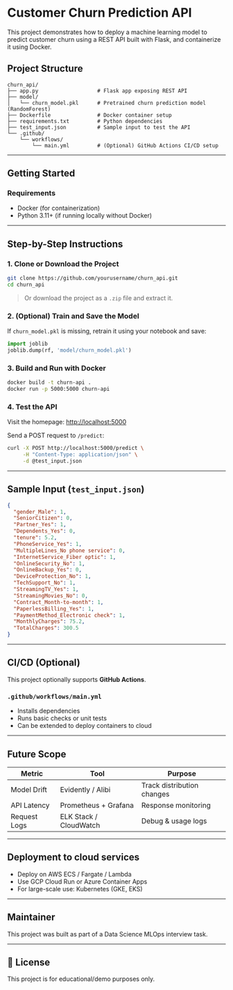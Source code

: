 


# Customer Churn Prediction API

This project demonstrates how to deploy a machine learning model to predict customer churn using a REST API built with Flask, and containerize it using Docker.

## Project Structure

```
churn_api/
├── app.py                   # Flask app exposing REST API
├── model/
│   └── churn_model.pkl      # Pretrained churn prediction model (RandomForest)
├── Dockerfile               # Docker container setup
├── requirements.txt         # Python dependencies
├── test_input.json          # Sample input to test the API
└── .github/
    └── workflows/
        └── main.yml         # (Optional) GitHub Actions CI/CD setup
```

---

## Getting Started

### Requirements

- Docker (for containerization)
- Python 3.11+ (if running locally without Docker)

---

##  Step-by-Step Instructions

### 1. Clone or Download the Project

```bash
git clone https://github.com/yourusername/churn_api.git
cd churn_api
```

> Or download the project as a `.zip` file and extract it.

### 2. (Optional) Train and Save the Model

If `churn_model.pkl` is missing, retrain it using your notebook and save:

```python
import joblib
joblib.dump(rf, 'model/churn_model.pkl')
```

### 3. Build and Run with Docker

```bash
docker build -t churn-api .
docker run -p 5000:5000 churn-api
```

### 4. Test the API

Visit the homepage:
[http://localhost:5000](http://localhost:5000)

Send a POST request to `/predict`:

```bash
curl -X POST http://localhost:5000/predict \
     -H "Content-Type: application/json" \
     -d @test_input.json
```

---

## Sample Input (`test_input.json`)

```json
{
  "gender_Male": 1,
  "SeniorCitizen": 0,
  "Partner_Yes": 1,
  "Dependents_Yes": 0,
  "tenure": 5.2,
  "PhoneService_Yes": 1,
  "MultipleLines_No phone service": 0,
  "InternetService_Fiber optic": 1,
  "OnlineSecurity_No": 1,
  "OnlineBackup_Yes": 0,
  "DeviceProtection_No": 1,
  "TechSupport_No": 1,
  "StreamingTV_Yes": 1,
  "StreamingMovies_No": 0,
  "Contract_Month-to-month": 1,
  "PaperlessBilling_Yes": 1,
  "PaymentMethod_Electronic check": 1,
  "MonthlyCharges": 75.2,
  "TotalCharges": 300.5
}
```

---

## CI/CD (Optional)

This project optionally supports **GitHub Actions**.

### `.github/workflows/main.yml`

- Installs dependencies
- Runs basic checks or unit tests
- Can be extended to deploy containers to cloud

---

## Future Scope

| Metric           | Tool                   | Purpose                          |
|------------------|------------------------|----------------------------------|
| Model Drift      | Evidently / Alibi      | Track distribution changes       |
| API Latency      | Prometheus + Grafana   | Response monitoring              |
| Request Logs     | ELK Stack / CloudWatch | Debug & usage logs               |

---

## Deployment to cloud services

- Deploy on AWS ECS / Fargate / Lambda
- Use GCP Cloud Run or Azure Container Apps
- For large-scale use: Kubernetes (GKE, EKS)

---

## Maintainer

This project was built as part of a Data Science MLOps interview task.

---

## 📄 License

This project is for educational/demo purposes only.
